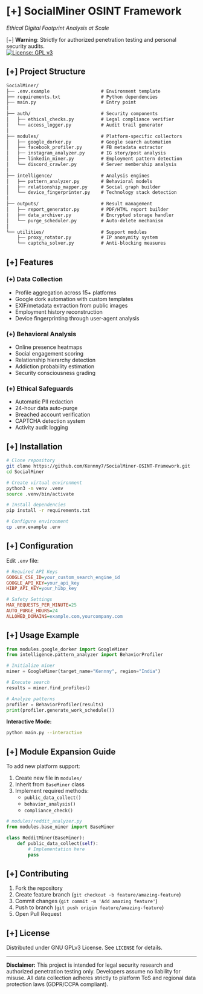 # [+] SocialMiner OSINT Framework

*Ethical Digital Footprint Analysis at Scale*

[+] **Warning**: Strictly for authorized penetration testing and personal security audits.  
[![License: GPL v3](https://img.shields.io/badge/License-GPLv3-blue.svg)](https://www.gnu.org/licenses/gpl-3.0)

<!-- ![SocialMiner Demo](https://via.placeholder.com/800x400.png?text=SocialMiner+Interface+Preview) -->

## [+] Project Structure

```markdown
SocialMiner/
├── .env.example                   # Environment template
├── requirements.txt               # Python dependencies
├── main.py                        # Entry point
│
├── auth/                          # Security components
│   ├── ethical_checks.py          # Legal compliance verifier
│   └── access_logger.py           # Audit trail generator
│
├── modules/                       # Platform-specific collectors
│   ├── google_dorker.py           # Google search automation
│   ├── facebook_profiler.py       # FB metadata extractor
│   ├── instagram_analyzer.py      # IG story/post analysis 
│   ├── linkedin_miner.py          # Employment pattern detection
│   └── discord_crawler.py         # Server membership analysis
│
├── intelligence/                  # Analysis engines
│   ├── pattern_analyzer.py        # Behavioral models
│   ├── relationship_mapper.py     # Social graph builder
│   └── device_fingerprinter.py    # Technology stack detection
│
├── outputs/                       # Result management
│   ├── report_generator.py        # PDF/HTML report builder
│   ├── data_archiver.py           # Encrypted storage handler
│   └── purge_scheduler.py         # Auto-delete mechanism
│
└── utilities/                     # Support modules
    ├── proxy_rotator.py           # IP anonymity system
    └── captcha_solver.py          # Anti-blocking measures
```

## [+] Features

### (+) Data Collection
- Profile aggregation across 15+ platforms
- Google dork automation with custom templates
- EXIF/metadata extraction from public images
- Employment history reconstruction
- Device fingerprinting through user-agent analysis

### (+) Behavioral Analysis
- Online presence heatmaps
- Social engagement scoring
- Relationship hierarchy detection
- Addiction probability estimation
- Security consciousness grading

### (+) Ethical Safeguards
- Automatic PII redaction
- 24-hour data auto-purge
- Breached account verification
- CAPTCHA detection system
- Activity audit logging

## [+] Installation

```bash
# Clone repository
git clone https://github.com/Kennny7/SocialMiner-OSINT-Framework.git
cd SocialMiner

# Create virtual environment
python3 -m venv .venv
source .venv/bin/activate

# Install dependencies
pip install -r requirements.txt

# Configure environment
cp .env.example .env
```

## [+] Configuration

Edit `.env` file:
```ini
# Required API Keys
GOOGLE_CSE_ID=your_custom_search_engine_id
GOOGLE_API_KEY=your_api_key
HIBP_API_KEY=your_hibp_key

# Safety Settings
MAX_REQUESTS_PER_MINUTE=25
AUTO_PURGE_HOURS=24
ALLOWED_DOMAINS=example.com,yourcompany.com
```

## [+] Usage Example

```python
from modules.google_dorker import GoogleMiner
from intelligence.pattern_analyzer import BehaviorProfiler

# Initialize miner
miner = GoogleMiner(target_name="Kennny", region="India")

# Execute search
results = miner.find_profiles()

# Analyze patterns
profiler = BehaviorProfiler(results)
print(profiler.generate_work_schedule())
```

**Interactive Mode:**
```bash
python main.py --interactive
```

## [+] Module Expansion Guide

To add new platform support:
1. Create new file in `modules/`
2. Inherit from `BaseMiner` class
3. Implement required methods:
   - `public_data_collect()`
   - `behavior_analysis()`
   - `compliance_check()`

```python
# modules/reddit_analyzer.py
from modules.base_miner import BaseMiner

class RedditMiner(BaseMiner):
    def public_data_collect(self):
        # Implementation here
        pass
```

## [+] Contributing

1. Fork the repository
2. Create feature branch (`git checkout -b feature/amazing-feature`)
3. Commit changes (`git commit -m 'Add amazing feature'`)
4. Push to branch (`git push origin feature/amazing-feature`)
5. Open Pull Request

## [+] License

Distributed under GNU GPLv3 License. See `LICENSE` for details.

---

**Disclaimer:** This project is intended for legal security research and authorized penetration testing only. Developers assume no liability for misuse. All data collection adheres strictly to platform ToS and regional data protection laws (GDPR/CCPA compliant).

